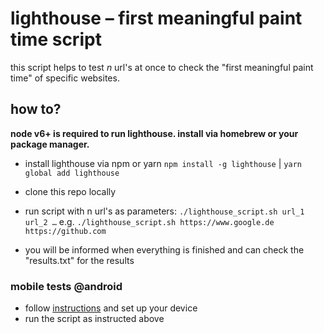 # lighthouse – first meaningful paint time script

this script helps to test _n_ url's at once to check the "first meaningful paint time" of specific websites.

## how to?

**node v6+ is required to run lighthouse. install via homebrew or your package manager.**

- install lighthouse via npm or yarn
`npm install -g lighthouse` | `yarn global add lighthouse`

- clone this repo locally

- run script with n url's as parameters: `./lighthouse_script.sh url_1 url_2 …` e.g. `./lighthouse_script.sh https://www.google.de https://github.com`
- you will be informed when everything is finished and can check the "results.txt" for the results

### mobile tests @android

- follow [instructions](https://github.com/GoogleChrome/lighthouse#testing-on-a-mobile-device) and set up your device
- run the script as instructed above